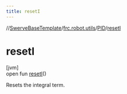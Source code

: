```yaml
---
title: resetI
---
```

//[SwerveBaseTemplate](../../../index.html)/[frc.robot.utils](../index.html)/[PID](index.html)/[resetI](reset-i.html)



# resetI



[jvm]\
open fun [resetI](reset-i.html)()



Resets the integral term.




